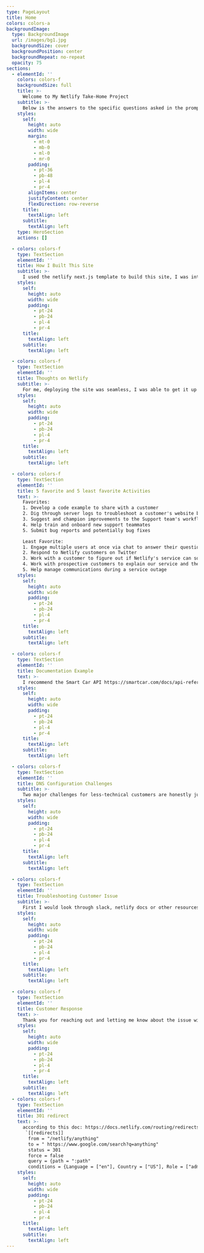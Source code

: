 ```yaml
---
type: PageLayout
title: Home
colors: colors-a
backgroundImage:
  type: BackgroundImage
  url: /images/bg1.jpg
  backgroundSize: cover
  backgroundPosition: center
  backgroundRepeat: no-repeat
  opacity: 75
sections:
  - elementId: ''
    colors: colors-f
    backgroundSize: full
    title: >-
      Welcome to My Netlify Take-Home Project
    subtitle: >-
      Below is the answers to the specific questions asked in the prompts
    styles:
      self:
        height: auto
        width: wide
        margin:
          - mt-0
          - mb-0
          - ml-0
          - mr-0
        padding:
          - pt-36
          - pb-48
          - pl-4
          - pr-4
        alignItems: center
        justifyContent: center
        flexDirection: row-reverse
      title:
        textAlign: left
      subtitle:
        textAlign: left
    type: HeroSection
    actions: []

  - colors: colors-f
    type: TextSection
    elementId: ''
    title: How I Built This Site
    subtitle: >-
      I used the netlify next.js template to build this site, I was interested in building using this because I have played around with it a little bit but not as much as I would like to. One challenge I came across was that I had a grand idea of tabbing out all the questions so that they would be in the header, but then my daughter woke up from her nap and for the sake of time I decided it would be best to probaby just have everything live on the main page.
    styles:
      self:
        height: auto
        width: wide
        padding:
          - pt-24
          - pb-24
          - pl-4
          - pr-4
      title:
        textAlign: left
      subtitle:
        textAlign: left

  - colors: colors-f
    type: TextSection
    elementId: ''
    title: Thoughts on Netlify
    subtitle: >-
      For me, deploying the site was seamless, I was able to get it up and running in no time. I really appreciated how on the overview page on netlify there is a section called Set up your site, I like how that section walks you through all the neccesary next steps like setting up a custom domain and securing your site with HTTPS. I would also eventually love to explore the logs and site analytics at some point but obviously that is not in the cards for this exercise.
    styles:
      self:
        height: auto
        width: wide
        padding:
          - pt-24
          - pb-24
          - pl-4
          - pr-4
      title:
        textAlign: left
      subtitle:
        textAlign: left

  - colors: colors-f
    type: TextSection
    elementId: ''
    title: 5 favorite and 5 least favorite Activities
    text: >-
      Favorites:
      1. Develop a code example to share with a customer
      2. Dig through server logs to troubleshoot a customer's website behavior
      3. Suggest and champion improvements to the Support team's workflow
      4. Help train and onboard new support teammates
      5. Submit bug reports and potentially bug fixes

      Least Favorite:
      1. Engage multiple users at once via chat to answer their questions and troubleshoot problems
      2. Respond to Netlify customers on Twitter
      3. Work with a customer to figure out if Netlify's service can solve a particular workflow or integration challenge they have
      4. Work with prospective customers to explain our service and the pricing model
      5. Help manage communications during a service outage
    styles:
      self:
        height: auto
        width: wide
        padding:
          - pt-24
          - pb-24
          - pl-4
          - pr-4
      title:
        textAlign: left
      subtitle:
        textAlign: left

  - colors: colors-f
    type: TextSection
    elementId: ''
    title: Documentation Example
    text: >-
      I recommend the Smart Car API https://smartcar.com/docs/api-reference/intro for its ease of use and the features that it provides, not only can you use this to lock, unlock a car but you can also use it to check out the charging behavior of the car and the odometer or even tire pressure. I have implemented this in the past and the docs are so well written and the support team is readily available that if someone wanted to create a custom app to lock and unlock their car if they forgot their keys somewhere or wanted to remotely check in on their tire pressure this is a great resource to do so!
    styles:
      self:
        height: auto
        width: wide
        padding:
          - pt-24
          - pb-24
          - pl-4
          - pr-4
      title:
        textAlign: left
      subtitle:
        textAlign: left

  - colors: colors-f
    type: TextSection
    elementId: ''
    title: DNS Configuration Challenges
    subtitle: >-
      Two major challenges for less-technical customers are honestly just the unfamiliaroty of it all, when you are changing DNS records in Wix or another platform reading the instructions can feel overwhelming because of all of the technical jargon but the beauty of it is that once you get through the steps its really just a matter of copying and pasting the needed changes. I really do think for less technical folks it is just the unkown. I remember having to teach my husband this and once he realized how it really it just copying and pasting he felt much more confident that he could do it on his own in the future, Another challenge I think is the time it can take to update the records. When working with DNS configurations it can take awhile to see those updates and for someone who is unfamiliar that can probably feel a bit overwhelming and they may give up or think something is wrong when the process is just not quite finished.
    styles:
      self:
        height: auto
        width: wide
        padding:
          - pt-24
          - pb-24
          - pl-4
          - pr-4
      title:
        textAlign: left
      subtitle:
        textAlign: left

  - colors: colors-f
    type: TextSection
    elementId: ''
    title: Troubleshooting Customer Issue
    subtitle: >-
      First I would look through slack, netlify docs or other resources at my disposal for that particular error code ( Build failed due to a user error: Build script returned non-zero exit code:) to see how we have resolved this issue for customers in the past by looking at old tickets, etc. If that did not produce anything valuable or help me figure out my next steps I would probaby reach out to the customer and maybe ask them what changes they have made that caused the site not to build, had the site been built in the past? I want to see if this is an issue where the user has never been able to get their site to build on netlify or if it possibly has to do with a breaking change that they have made recently.
    styles:
      self:
        height: auto
        width: wide
        padding:
          - pt-24
          - pb-24
          - pl-4
          - pr-4
      title:
        textAlign: left
      subtitle:
        textAlign: left

  - colors: colors-f
    type: TextSection
    elementId: ''
    title: Customer Response
    text: >-
      Thank you for reaching out and letting me know about the issue with your site not building. I completely understand how frustrating it can be when things aren’t working as expected, and I’m here to help! I noticed from the build logs that there was an error indicating a "user error" with a non-zero exit code: 2. This usually points to a problem with the configuration. Since your repository is private, I can’t look directly at the code, but I’d love to work with you to figure this out. Could you share if you made any recent changes to your project? I’m also happy to provide resources or documentation that might assist you as you troubleshoot this. Please don’t hesitate to reach out if you have any questions or need more support—I’m here for you!
    styles:
      self:
        height: auto
        width: wide
        padding:
          - pt-24
          - pb-24
          - pl-4
          - pr-4
      title:
        textAlign: left
      subtitle:
        textAlign: left
  - colors: colors-f
    type: TextSection
    elementId: ''
    title: 301 redirect
    text: >-
      according to this doc: https://docs.netlify.com/routing/redirects/#syntax-for-the-redirects-file you would add the following code to your netlify.toml file
       `[[redirects]]
        from = "/netlify/anything"
        to = " https://www.google.com/search?q=anything"
        status = 301
        force = false
        query = {path = ":path"
        conditions = {Language = ["en"], Country = ["US"], Role = ["admin"]}`
    styles:
      self:
        height: auto
        width: wide
        padding:
          - pt-24
          - pb-24
          - pl-4
          - pr-4
      title:
        textAlign: left
      subtitle:
        textAlign: left
---
```

